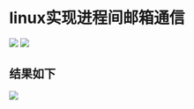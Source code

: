 # linux实现进程间邮箱通信
![](https://img3.doubanio.com/view/photo/l/public/p2532891982.webp)
![](https://img3.doubanio.com/view/photo/l/public/p2532891983.webp)
## 结果如下
![](https://img1.doubanio.com/view/photo/l/public/p2532892858.webp)
